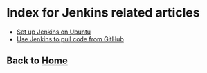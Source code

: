 # Index for Jenkins related articles

- [Set up Jenkins on Ubuntu](./0001_set_up_Jenkins_on_Ubuntu.md)
- [Use Jenkins to pull code from GitHub](./0002_Pull_GitHub_code_using_Jenkins.md)

## Back to [Home](../README.md)
